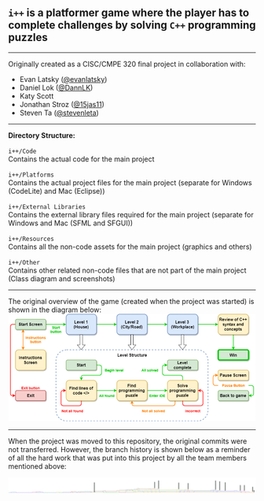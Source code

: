 ## `i++` is a platformer game where the player has to complete challenges by solving `C++` programming puzzles
<hr>
Originally created as a CISC/CMPE 320 final project in collaboration with:

- Evan Latsky ([@evanlatsky](https://github.com/evanlatsky))
- Daniel Lok ([@DannLK](https://github.com/DannLK))
- Katy Scott
- Jonathan Stroz  ([@15jas11](https://github.com/15jas11))
- Steven Ta  ([@stevenleta](https://github.com/stevenleta))

<hr>

**Directory Structure:**

`i++/Code`
<br>
Contains the actual code for the main project

`i++/Platforms`
<br>
Contains the actual project files for the main project (separate for Windows (CodeLite) and Mac (Eclipse))

`i++/External Libraries`
<br>
Contains the external library files required for the main project (separate for Windows and Mac (SFML and SFGUI))

`i++/Resources`
<br>
Contains all the non-code assets for the main project (graphics and others)

`i++/Other`
<br>
Contains other related non-code files that are not part of the main project (Class diagram and screenshots)

<hr>
The original overview of the game (created when the project was started) is shown in the diagram below:
<img src="Other/Original_Summary_Diagram.png" alt="Original commits"/>

<hr>
When the project was moved to this repository, the original commits were not transferred.
However, the branch history is shown below as a reminder of all the hard work that was put into this project by all the team members mentioned above:
<p>
  <img src="Other/Original_Commits.png" alt="Original commits" width="900px"/>
</p>
